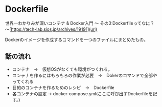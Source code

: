# Dockerfile
世界一わかりみが深いコンテナ & Docker入門 〜 その3:Dockerfileってなに？ 〜[https://tech-lab.sios.jp/archives/19191](url)

Dockerのイメージを作成するコマンドを一つのファイルにまとめたもの。

## 話の流れ
- コンテナ　→　仮想OSがなくても環境がつくれる。
- コンテナを作るにはもろもろの作業が必要　→　Dokerのコマンドで全部やってくれる
- 目的のコンテナを作るためのレシピ　→　Dockerfile
- 各コンテナの設定 -> docker-compose.yml(ここに呼び出すDockerfileを記す。)
